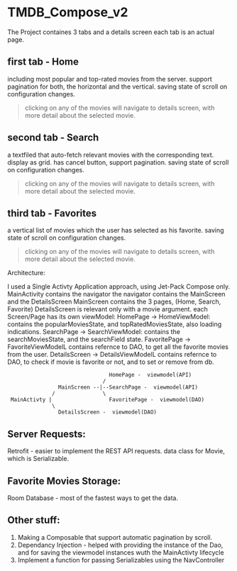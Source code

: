 # TMDB_Compose_v2

The Project containes 3 tabs and a details screen
each tab is an actual page.

## first tab - Home
including most popular and top-rated movies from the server.
support pagination for both, the horizontal and the vertical.
saving state of scroll on configuration changes.
> clicking on any of the movies will navigate to details screen, with more detail about the selected movie.

## second tab - Search
a textfiled that auto-fetch relevant movies with the corresponding text. display as grid.
has cancel button, support pagination.
saving state of scroll on configuration changes.
> clicking on any of the movies will navigate to details screen, with more detail about the selected movie.

## third tab - Favorites
a vertical list of movies which the user has selected as his favorite.
saving state of scroll on configuration changes.
> clicking on any of the movies will navigate to details screen, with more detail about the selected movie.

Architecture:

I used a Single Activty Application approach, using Jet-Pack Compose only.
MainActivity contains the navigator
the navigator contains the MainScreen and the DetailsScreen
MainScreen contains the 3 pages, (Home, Search, Favorite)
DetailsScreen is relevant only with a movie argument.
each Screen/Page has its own viewModel:
HomePage -> HomeViewModel: contains the popularMoviesState, and topRatedMoviesState, also loading indications.
SearchPage -> SearchViewModel: contains the searchMoviesState, and the searchField state.
FavoritePage -> FavoriteViewModelL contains refernce to DAO, to get all the favorite movies from the user.
DetailsScreen -> DetailsViewModelL contains refernce to DAO, to check if movie is favorite or not, and to set or remove from db.

 ```
                                 HomePage -  viewmodel(API)
                               /  
                 MainScreen --|--SearchPage -  viewmodel(API)
               /               \ 
  MainActivty |                  FavoritePage -  viewmodel(DAO)
               \ 
                 DetailsScreen -  viewmodel(DAO)
  ```       

## Server Requests: 
Retrofit - easier to implement the REST API requests.
data class for Movie, which is Serializable.

## Favorite Movies Storage:
Room Database - most of the fastest ways to get the data.

## Other stuff:
1. Making a Composable that support automatic pagination by scroll.
2. Dependancy Injection - helped with providing the instance of the Dao, and for saving the viewmodel instances wuth the MainActivty lifecycle
3. Implement a function for passing Serializables using the NavController




